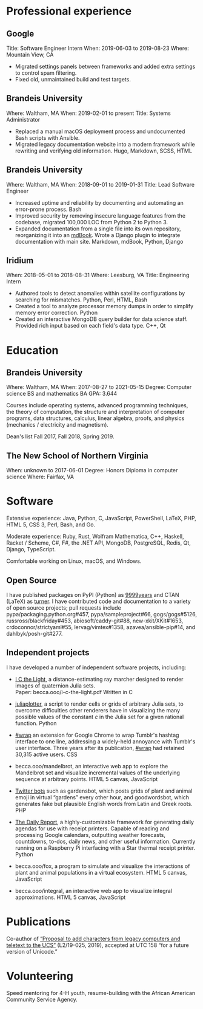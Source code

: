 <!--TODO be consistent with periods in langs, and capitalization in position-->
<!--names-->
<!--TODO be consistent with "and"s-->

# Professional experience
## Google
<job>
Title: Software Engineer Intern
When: 2019-06-03 to 2019-08-23
Where: Mountain View, CA
</job>

- Migrated settings panels between frameworks and added extra settings to
  control spam filtering.
- Fixed old, unmaintained build and test targets.

<!-- ## Brandeis University
<where>Waltham, MA</where>
<when>August 2019 to December 2019</when>
<title>Operating Systems Teaching Assistant</title> -->

## Brandeis University
<job>
Where: Waltham, MA
When: 2019-02-01 to present
Title: Systems Administrator
</job>

- Replaced a manual macOS deployment process and undocumented Bash scripts with
  Ansible.
- Migrated legacy documentation website into a modern framework while rewriting
  and verifying old information.
  <langs>Hugo, Markdown, SCSS, HTML</langs>

## Brandeis University
<job>
Where: Waltham, MA
When: 2018-09-01 to 2019-01-31
Title: Lead Software Engineer
</job>

- Increased uptime and reliability by documenting and automating
  an error-prone process. <langs>Bash</langs>
- Improved security by removing insecure language features from the codebase,
  migrated 100,000 LOC from Python 2 to Python 3.
- Expanded documentation from a single file into its own repository,
  reorganizing it into an [mdBook]. Wrote a Django plugin to integrate
  documentation with main site. <langs>Markdown, mdBook, Python, Django</langs>
<!--- Recovered from legacy source code losses by manually repairing an
  internal database table and regenerating schema changes. <langs>Python,
  PostgreSQL</langs>-->

## Iridium
<job>
When: 2018-05-01 to 2018-08-31
Where: Leesburg, VA
Title: Engineering Intern
</job>

- Authored tools to detect anomalies within satellite configurations by
  searching for mismatches.
  <!-- Generated reports in HTML and plain-text and sent automated emails to
  relevant engineers. Migrated several components into generic
  organization-wide libraries. -->
  <langs>Python, Perl, HTML, Bash</langs>
- Created a tool to analyze processor memory dumps in order to simplify memory
  error correction. <langs>Python</langs>
- Created an interactive MongoDB query builder for data science staff. Provided
  rich input based on each field's data type. <langs>C++, Qt</langs>

# Education
## Brandeis University
<education>
Where: Waltham, MA
When: 2017-08-27 to 2021-05-15
Degree: Computer science BS and mathematics BA
GPA: 3.644
</education>

Courses include operating systems, advanced programming techniques, the
theory of computation, the structure and interpretation of computer
programs, data structures, calculus, linear algebra, proofs, and physics
(mechanics / electricity and magnetism).

Dean's list Fall 2017, Fall 2018, Spring 2019.

## The New School of Northern Virginia
<education>
When: unknown to 2017-06-01
Degree: Honors Diploma in computer science
Where: Fairfax, VA
</education>

# Software

Extensive experience: Java, Python, C, JavaScript, PowerShell, LaTeX, PHP, HTML
5, CSS 3, Perl, Bash, and Go.

Moderate experience: Ruby, Rust, Wolfram Mathematica, C++, Haskell, Racket /
Scheme, C#, F#, the .NET API, MongoDB, PostgreSQL, Redis, Qt, Django,
TypeScript.

Comfortable working on Linux, macOS, and Windows.

## Open Source

I have published packages on PyPI (Python) as [9999years][9999years-pypi] and
CTAN (LaTeX) as [turner][turner-ctan]. I have contributed code and
documentation to a variety of open source projects; pull requests include
pypa/packaging.python.org#457, pypa/sampleproject#66, gogs/gogs#5126,
russross/blackfriday#453, abiosoft/caddy-git#88, new-xkit/XKit#1653,
crdoconnor/strictyaml#55, lervag/vimtex#1358, azavea/ansible-pip#14, and
dahlbyk/posh-git#277.

## Independent projects

I have developed a number of independent software projects, including:

- [I C the Light], a distance-estimating ray marcher designed to render images
  of quaternion Julia sets.\
  Paper: becca.ooo/i-c-the-light.pdf
  <langs>Written in C</langs>

- [juliaplotter], a script to render cells or grids of arbitrary Julia sets, to
  overcome difficulties other renderers have in visualizing the many possible
  values of the constant *c* in the Julia set for a given rational function.
  <langs>Python</langs>

- [#wrap] an extension for Google Chrome to wrap Tumblr's hashtag interface to
  one line, addressing a widely-held annoyance with Tumblr's user interface.
  Three years after its publication, [#wrap] had retained 30,315 active users.
  <langs>CSS</langs>

- becca.ooo/mandelbrot, an interactive web app to explore the Mandelbrot set
  and visualize incremental values of the underlying sequence at arbitrary
  points.
  <langs>HTML 5 canvas, JavaScript</langs>

- [Twitter bots] such as <tw>gardensbot</tw>, which posts grids of plant and
  animal emoji in virtual “gardens” every other hour, and
  <tw>goodwordsbot</tw>, which generates fake but plausible English words from
  Latin and Greek roots.
  <langs>PHP</langs>

- [The Daily Report], a highly-customizable framework for generating daily
  agendas for use with receipt printers. Capable of reading and processing
  Google calendars, outputting weather forecasts, countdowns, to-dos, daily
  news, and other useful information. Currently running on a Raspberry Pi
  interfacing with a Star thermal receipt printer.
  <langs>Python</langs>

- becca.ooo/fox, a program to simulate and visualize the interactions of plant
  and animal populations in a virtual ecosystem.
  <langs>HTML 5 canvas, JavaScript</langs>

- becca.ooo/integral, an interactive web app to visualize integral
  approximations.
  <langs>HTML 5 canvas, JavaScript</langs>

<!--
# Graphic design / motion graphics

I have experience with Adobe CC suite software, and Cinema 4D
across a variety of fields --- I have created vector illustrations,
manipulated photos and videos, and created motion graphics from scratch.

A Wired article
([11 Beautiful, Psychedelic GIFs Created by a Math Whiz][bees-gifs]) linked to a
directory of GIF artists I curate, gifartists.tumblr.com.
Motion graphics reel available at becca.ooo/reel.

Portfolio available on request.

I have created and posted 3D animated GIFs daily on my blog at 9999yea.rs and
gathered more than 15,000 followers.

I shoot, develop, scan, and edit my own 35mm film. flickr.com/techb

I have spent years practicing and refining my skills at digital art
(including graphic design, 3D animation, motion graphics, and
post-processing) and calligraphy to be truly skilled artistically and
creatively.
-->

# Publications

Co-author of [“Proposal to add characters from legacy computers and teletext to
the UCS”][L2/19-025] (L2/19-025, 2019), accepted at UTC 158 “for a future
version of Unicode.”

# Volunteering

Speed mentoring for 4-H youth, resume-building with the African American
Community Service Agency.

[mdBook]: https://github.com/rust-lang-nursery/mdBook
[9999years-pypi]: https://pypi.org/user/9999years/
[turner-ctan]: https://ctan.org/author/turner
[I C the Light]: gh://9999years/i-c-the-light
[juliaplotter]: gh://9999years/juliaplotter
[#wrap]: https://chrome.google.com/webstore/detail/wrap/nbcgkdilbhnnoemimofnknocbkpldobi
[Twitter bots]: gh://9999years/twitter-bots
[The Daily Report]: gh://9999years/daily-report
[bees-gifs]: https://www.wired.com/2014/10/11-beautiful-psychedelic-gifs-created-math-whiz/
[L2/19-025]: https://www.unicode.org/L2/L2019/19025-terminals-prop.pdf
